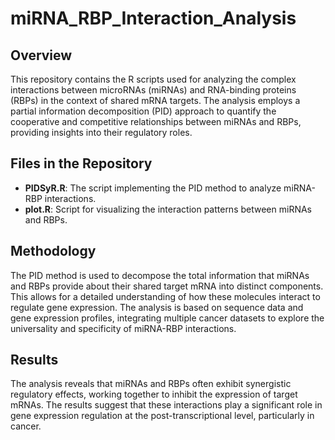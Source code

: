 # miRNA_RBP_Interaction_Analysis  

## Overview  
This repository contains the R scripts used for analyzing the complex interactions between microRNAs (miRNAs) and RNA-binding proteins (RBPs) in the context of shared mRNA targets. The analysis employs a partial information decomposition (PID) approach to quantify the cooperative and competitive relationships between miRNAs and RBPs, providing insights into their regulatory roles.

## Files in the Repository  
- **PIDSyR.R**: The script implementing the PID method to analyze miRNA-RBP interactions.
- **plot.R**: Script for visualizing the interaction patterns between miRNAs and RBPs.

## Methodology  
The PID method is used to decompose the total information that miRNAs and RBPs provide about their shared target mRNA into distinct components. This allows for a detailed understanding of how these molecules interact to regulate gene expression. The analysis is based on sequence data and gene expression profiles, integrating multiple cancer datasets to explore the universality and specificity of miRNA-RBP interactions.

## Results  
The analysis reveals that miRNAs and RBPs often exhibit synergistic regulatory effects, working together to inhibit the expression of target mRNAs. The results suggest that these interactions play a significant role in gene expression regulation at the post-transcriptional level, particularly in cancer.



